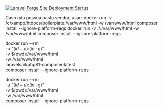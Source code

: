[![Laravel Forge Site Deployment Status](https://img.shields.io/endpoint?url=https%3A%2F%2Fforge.laravel.com%2Fsite-badges%2Fab6535fc-c531-43c9-b174-0f759dfc0000%3Fdate%3D1%26label%3D1%26commit%3D1&style=plastic)](https://forge.laravel.com/servers/882659/sites/2604937)

Caso não possua pasta vendor, usar:
docker run -v /c/xampp/htdocs/boilerplate:/var/www/html -w /var/www/html composer install --ignore-platform-reqs
docker run -v ./:/var/www/html -w /var/www/html composer install --ignore-platform-reqs

docker run --rm \
 -u "$(id -u):$(id -g)" \
 -v $(pwd):/var/www/html \
 -w /var/www/html \
 laravelsail/php81-composer:latest \
 composer install --ignore-platform-reqs

docker run --rm \
 -u "$(id -u):$(id -g)" \
 -v $(pwd):/var/www/html \
 -w /var/www/html \
 composer install --ignore-platform-reqs
